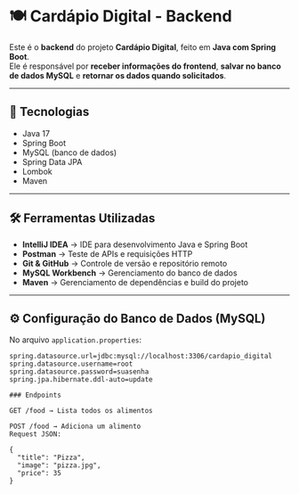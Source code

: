 
# 🍽️ Cardápio Digital - Backend

Este é o **backend** do projeto **Cardápio Digital**, feito em **Java com Spring Boot**.  
Ele é responsável por **receber informações do frontend**, **salvar no banco de dados MySQL** e **retornar os dados quando solicitados**.

---

## 🚀 Tecnologias

- Java 17  
- Spring Boot  
- MySQL (banco de dados)  
- Spring Data JPA  
- Lombok  
- Maven

---

## 🛠️ Ferramentas Utilizadas

- **IntelliJ IDEA** → IDE para desenvolvimento Java e Spring Boot  
- **Postman** → Teste de APIs e requisições HTTP  
- **Git & GitHub** → Controle de versão e repositório remoto  
- **MySQL Workbench** → Gerenciamento do banco de dados  
- **Maven** → Gerenciamento de dependências e build do projeto  

---

## ⚙️ Configuração do Banco de Dados (MySQL)

No arquivo `application.properties`:

```properties
spring.datasource.url=jdbc:mysql://localhost:3306/cardapio_digital
spring.datasource.username=root
spring.datasource.password=suasenha
spring.jpa.hibernate.ddl-auto=update

### Endpoints

GET /food → Lista todos os alimentos

POST /food → Adiciona um alimento
Request JSON:

{
  "title": "Pizza",
  "image": "pizza.jpg",
  "price": 35
}

